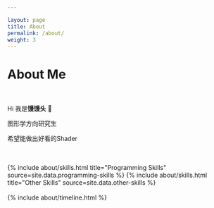 ```yaml
---

layout: page
title: About
permalink: /about/
weight: 3
---
```


# **About Me**

<br>

Hi 我是**馒馒头** :wave:<br>

图形学方向研究生<br>

希望能做出好看的Shader<br/>

<br>

<br>

<div class="row">
{% include about/skills.html title="Programming Skills" source=site.data.programming-skills %}
{% include about/skills.html title="Other Skills" source=site.data.other-skills %}
</div>
<br>


<div class="row">
{% include about/timeline.html %}
</div>


